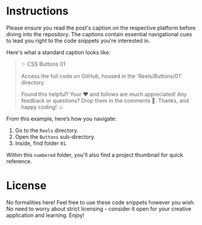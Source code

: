 # Instructions

Please ensure you read the post's caption on the respective platform before diving into the repository. The captions contain essential navigational cues to lead you right to the code snippets you're interested in.

Here's what a standard caption looks like:

> ✨ CSS Buttons 01  
>  
> Access the full code on GitHub, housed in the 'Reels/Buttons/01' directory.  
>  
> Found this helpful? Your ♥️ and follows are much appreciated! Any feedback or questions? Drop them in the comments 💬. Thanks, and happy coding! ☺️

From this example, here’s how you navigate:
1. Go to the `Reels` directory.
2. Open the `Buttons` sub-directory.
3. Inside, find folder `01`.

Within this `numbered` folder, you'll also find a project thumbnail for quick reference.

# License

No formalities here! Feel free to use these code snippets however you wish. No need to worry about strict licensing - consider it open for your creative application and learning. Enjoy!
